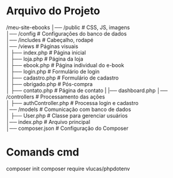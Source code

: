 # Arquivo do Projeto

/meu-site-ebooks
│── /public            # CSS, JS, imagens  
│── /config            # Configurações do banco de dados  
│── /includes          # Cabeçalho, rodapé  
│── /views             # Páginas visuais  
│   ├── index.php      # Página inicial  
│   ├── loja.php       # Página da loja  
│   ├── ebook.php      # Página individual do e-book  
│   ├── login.php      # Formulário de login  
│   ├── cadastro.php   # Formulário de cadastro  
│   ├── obrigado.php   # Pós-compra  
│   ├── contato.php    # Página de contato
|   |── dashboard.php
│── /controllers       # Processamento das ações  
│   ├── authController.php  # Processa login e cadastro  
│── /models            # Comunicação com banco de dados  
│   ├── User.php       # Classe para gerenciar usuários  
│── index.php          # Arquivo principal  
│── composer.json      # Configuração do Composer  


# Comands cmd
composer init
composer require vlucas/phpdotenv

